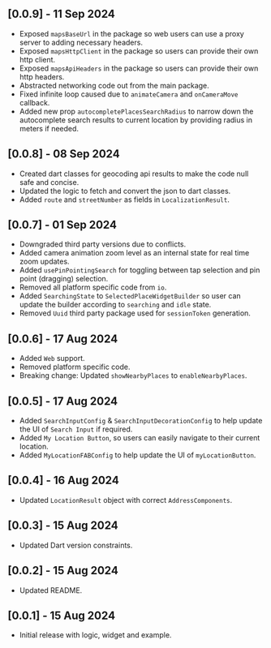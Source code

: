 ## [0.0.9] - 11 Sep 2024

* Exposed `mapsBaseUrl` in the package so web users can use a proxy server to adding necessary headers.
* Exposed `mapsHttpClient` in the package so users can provide their own http client.
* Exposed `mapsApiHeaders` in the package so users can provide their own http headers.
* Abstracted networking code out from the main package.
* Fixed infinite loop caused due to `animateCamera` and `onCameraMove` callback.
* Added new prop `autocompletePlacesSearchRadius` to narrow down the autocomplete search results to current location by providing radius in meters if needed.

## [0.0.8] - 08 Sep 2024

* Created dart classes for geocoding api results to make the code null safe and concise.
* Updated the logic to fetch and convert the json to dart classes. 
* Added `route` and `streetNumber` as fields in `LocalizationResult`.

## [0.0.7] - 01 Sep 2024

* Downgraded third party versions due to conflicts.
* Added camera animation zoom level as an internal state for real time zoom updates.
* Added `usePinPointingSearch` for toggling between tap selection and pin point (dragging) selection.
* Removed all platform specific code from `io`. 
* Added `SearchingState` to `SelectedPlaceWidgetBuilder` so user can update the builder according to `searching` and `idle` state.
* Removed `Uuid` third party package used for `sessionToken` generation.

## [0.0.6] - 17 Aug 2024

* Added `Web` support.
* Removed platform specific code.
* Breaking change: Updated `showNearbyPlaces` to `enableNearbyPlaces`.

## [0.0.5] - 17 Aug 2024

* Added `SearchInputConfig` & `SearchInputDecorationConfig` to help update the UI of `Search Input` if required.
* Added `My Location Button`, so users can easily navigate to their current location. 
* Added `MyLocationFABConfig` to help update the UI of `myLocationButton`.

## [0.0.4] - 16 Aug 2024

* Updated `LocationResult` object with correct `AddressComponents`.

## [0.0.3] - 15 Aug 2024

* Updated Dart version constraints.

## [0.0.2] - 15 Aug 2024

* Updated README.

## [0.0.1] - 15 Aug 2024

* Initial release with logic, widget and example.
